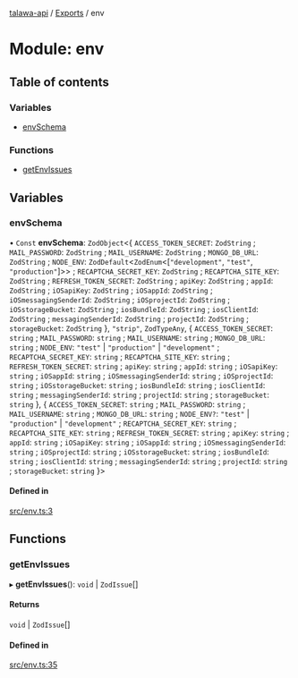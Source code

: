 [talawa-api](../README.md) / [Exports](../modules.md) / env

# Module: env

## Table of contents

### Variables

- [envSchema](env.md#envschema)

### Functions

- [getEnvIssues](env.md#getenvissues)

## Variables

### envSchema

• `Const` **envSchema**: `ZodObject`\<\{ `ACCESS_TOKEN_SECRET`: `ZodString` ; `MAIL_PASSWORD`: `ZodString` ; `MAIL_USERNAME`: `ZodString` ; `MONGO_DB_URL`: `ZodString` ; `NODE_ENV`: `ZodDefault`\<`ZodEnum`\<[``"development"``, ``"test"``, ``"production"``]\>\> ; `RECAPTCHA_SECRET_KEY`: `ZodString` ; `RECAPTCHA_SITE_KEY`: `ZodString` ; `REFRESH_TOKEN_SECRET`: `ZodString` ; `apiKey`: `ZodString` ; `appId`: `ZodString` ; `iOSapiKey`: `ZodString` ; `iOSappId`: `ZodString` ; `iOSmessagingSenderId`: `ZodString` ; `iOSprojectId`: `ZodString` ; `iOSstorageBucket`: `ZodString` ; `iosBundleId`: `ZodString` ; `iosClientId`: `ZodString` ; `messagingSenderId`: `ZodString` ; `projectId`: `ZodString` ; `storageBucket`: `ZodString`  }, ``"strip"``, `ZodTypeAny`, \{ `ACCESS_TOKEN_SECRET`: `string` ; `MAIL_PASSWORD`: `string` ; `MAIL_USERNAME`: `string` ; `MONGO_DB_URL`: `string` ; `NODE_ENV`: ``"test"`` \| ``"production"`` \| ``"development"`` ; `RECAPTCHA_SECRET_KEY`: `string` ; `RECAPTCHA_SITE_KEY`: `string` ; `REFRESH_TOKEN_SECRET`: `string` ; `apiKey`: `string` ; `appId`: `string` ; `iOSapiKey`: `string` ; `iOSappId`: `string` ; `iOSmessagingSenderId`: `string` ; `iOSprojectId`: `string` ; `iOSstorageBucket`: `string` ; `iosBundleId`: `string` ; `iosClientId`: `string` ; `messagingSenderId`: `string` ; `projectId`: `string` ; `storageBucket`: `string`  }, \{ `ACCESS_TOKEN_SECRET`: `string` ; `MAIL_PASSWORD`: `string` ; `MAIL_USERNAME`: `string` ; `MONGO_DB_URL`: `string` ; `NODE_ENV?`: ``"test"`` \| ``"production"`` \| ``"development"`` ; `RECAPTCHA_SECRET_KEY`: `string` ; `RECAPTCHA_SITE_KEY`: `string` ; `REFRESH_TOKEN_SECRET`: `string` ; `apiKey`: `string` ; `appId`: `string` ; `iOSapiKey`: `string` ; `iOSappId`: `string` ; `iOSmessagingSenderId`: `string` ; `iOSprojectId`: `string` ; `iOSstorageBucket`: `string` ; `iosBundleId`: `string` ; `iosClientId`: `string` ; `messagingSenderId`: `string` ; `projectId`: `string` ; `storageBucket`: `string`  }\>

#### Defined in

[src/env.ts:3](https://github.com/PalisadoesFoundation/talawa-api/blob/ae7aa4f/src/env.ts#L3)

## Functions

### getEnvIssues

▸ **getEnvIssues**(): `void` \| `ZodIssue`[]

#### Returns

`void` \| `ZodIssue`[]

#### Defined in

[src/env.ts:35](https://github.com/PalisadoesFoundation/talawa-api/blob/ae7aa4f/src/env.ts#L35)
